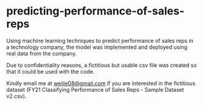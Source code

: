 # predicting-performance-of-sales-reps
Using machine learning techniques to predict performance of sales reps in a technology company, the model was implemented and deployed using real data from the company.

Due to confidentiality reasons, a fictitious but usable csv file was created so that it could be used with the code. 

Kindly email me at weijie08@gmail.com if you are interested in the fictitious dataset (FY21 Classifying Performance of Sales Reps - Sample Dataset v2.csv).
